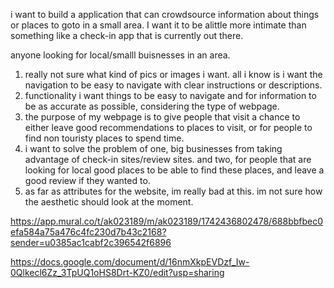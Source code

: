 <!-- def statement -->

i want to build a application that can crowdsource information about things or places to goto in a small area. I want it to be alittle more intimate than something like a check-in app that is currently out there.

<!-- audience -->

anyone looking for local/smalll buisnesses in an area.

<!-- outline of content -->

1. really not sure what kind of pics or images i want.
   all i know is i want the navigation to be easy to navigate with clear instructions or descriptions.
2. functionality i want things to be easy to navigate and for information to be as accurate as possible, considering the type of webpage.
3. the purpose of my webpage is to give people that visit a chance to either leave good recommendations to places to visit, or for people to find non touristy places to spend time.
4. i want to solve the problem of one, big businesses from taking advantage of check-in sites/review sites. and two, for people that are looking for local good places to be able to find these places, and leave a good review if they wanted to.
5. as far as attributes for the website, im really bad at this. im not sure how the aesthetic should look at the moment.

<!-- User Story Map -->

https://app.mural.co/t/ak023189/m/ak023189/1742436802478/688bbfbec0efa584a75a476c4fc230d7b43c2168?sender=u0385ac1cabf2c396542f6896

<!-- SWOT analysis -->

https://docs.google.com/document/d/16nmXkpEVDzf_Iw-0Qlkecl6Zz_3TpUQ1oHS8Drt-KZ0/edit?usp=sharing

<!-- TODO still -->
<!-- User Flow diagram  -->
<!-- Wireframes -->
<!-- details for outline of content -->
